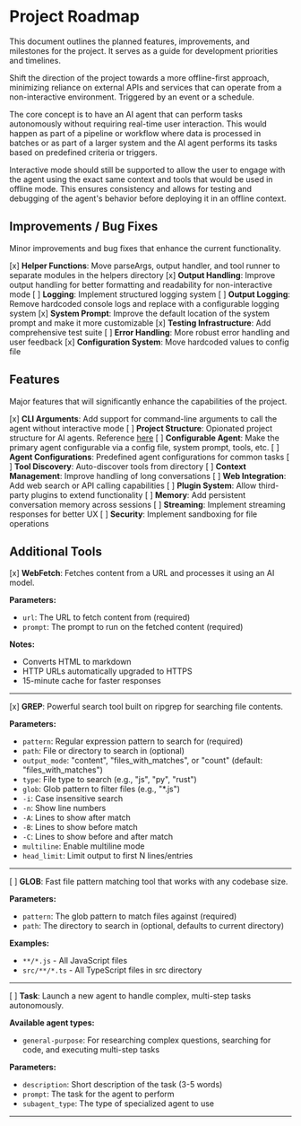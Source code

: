 # Project Roadmap

This document outlines the planned features, improvements, and milestones for the project. It serves as a guide for development priorities and timelines.

Shift the direction of the project towards a more offline-first approach, minimizing reliance on external APIs and services that can operate from a non-interactive environment.  Triggered by an event or a schedule.  

The core concept is to have an AI agent that can perform tasks autonomously without requiring real-time user interaction.   This would happen as part of a pipeline or workflow where data is processed in batches or as part of a larger system and the AI agent performs its tasks based on predefined criteria or triggers.

Interactive mode should still be supported to allow the user to engage with the agent using the exact same context and tools that would be used in offline mode.   This ensures consistency and allows for testing and debugging of the agent's behavior before deploying it in an offline context.

## Improvements / Bug Fixes

Minor improvements and bug fixes that enhance the current functionality.

[x] **Helper Functions**: Move parseArgs, output handler, and tool runner to separate modules in the helpers directory
[x] **Output Handling**: Improve output handling for better formatting and readability for non-interactive mode
[ ] **Logging**: Implement structured logging system
[ ] **Output Logging**: Remove hardcoded console logs and replace with a configurable logging system
[x] **System Prompt**: Improve the default location of the system prompt and make it more customizable
[x] **Testing Infrastructure**: Add comprehensive test suite
[ ] **Error Handling**: More robust error handling and user feedback
[x] **Configuration System**: Move hardcoded values to config file

## Features

Major features that will significantly enhance the capabilities of the project.

[x] **CLI Arguments**: Add support for command-line arguments to call the agent without interactive mode
[ ] **Project Structure**: Opionated project structure for AI agents.  Reference [here](https://x.com/trq212/status/1944877527044120655)
[ ] **Configurable Agent**: Make the primary agent configurable via a config file, system prompt, tools, etc.
[ ] **Agent Configurations**: Predefined agent configurations for common tasks
[ ] **Tool Discovery**: Auto-discover tools from directory
[ ] **Context Management**: Improve handling of long conversations
[ ] **Web Integration**: Add web search or API calling capabilities
[ ] **Plugin System**: Allow third-party plugins to extend functionality
[ ] **Memory**: Add persistent conversation memory across sessions
[ ] **Streaming**: Implement streaming responses for better UX
[ ] **Security**: Implement sandboxing for file operations

## Additional Tools

[x] **WebFetch**: Fetches content from a URL and processes it using an AI model.

**Parameters:**
- `url`: The URL to fetch content from (required)
- `prompt`: The prompt to run on the fetched content (required)

**Notes:**
- Converts HTML to markdown
- HTTP URLs automatically upgraded to HTTPS
- 15-minute cache for faster responses

---

[x] **GREP**: Powerful search tool built on ripgrep for searching file contents.

**Parameters:**
- `pattern`: Regular expression pattern to search for (required)
- `path`: File or directory to search in (optional)
- `output_mode`: "content", "files_with_matches", or "count" (default: "files_with_matches")
- `type`: File type to search (e.g., "js", "py", "rust")
- `glob`: Glob pattern to filter files (e.g., "*.js")
- `-i`: Case insensitive search
- `-n`: Show line numbers
- `-A`: Lines to show after match
- `-B`: Lines to show before match
- `-C`: Lines to show before and after match
- `multiline`: Enable multiline mode
- `head_limit`: Limit output to first N lines/entries

---

[ ] **GLOB**: Fast file pattern matching tool that works with any codebase size.

**Parameters:**
- `pattern`: The glob pattern to match files against (required)
- `path`: The directory to search in (optional, defaults to current directory)

**Examples:**
- `**/*.js` - All JavaScript files
- `src/**/*.ts` - All TypeScript files in src directory

---

[ ] **Task**:  Launch a new agent to handle complex, multi-step tasks autonomously.

**Available agent types:**
- `general-purpose`: For researching complex questions, searching for code, and executing multi-step tasks

**Parameters:**
- `description`: Short description of the task (3-5 words)
- `prompt`: The task for the agent to perform
- `subagent_type`: The type of specialized agent to use

---
